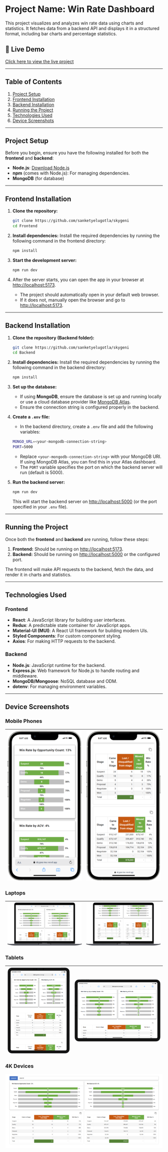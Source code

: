 # Project Name: **Win Rate Dashboard**

This project visualizes and analyzes win rate data using charts and statistics. It fetches data from a backend API and displays it in a structured format, including bar charts and percentage statistics.

## 🔗 Live Demo

[Click here to view the live project](https://skygeni-ten.vercel.app/)

---

## Table of Contents

1. [Project Setup](#project-setup)
2. [Frontend Installation](#frontend-installation)
3. [Backend Installation](#backend-installation)
4. [Running the Project](#running-the-project)
5. [Technologies Used](#technologies-used)
6. [Device Screenshots](#device-screenshots)

---

## Project Setup

Before you begin, ensure you have the following installed for both the **frontend** and **backend**:

- **Node.js**: [Download Node.js](https://nodejs.org/)
- **npm** (comes with Node.js): For managing dependencies.
- **MongoDB** (for database)

---

## Frontend Installation

1. **Clone the repository:**

    ```bash
    git clone https://github.com/sanketyelugotla/skygeni
    cd Frontend
    ```

2. **Install dependencies:**
    Install the required dependencies by running the following command in the frontend directory:

    ```bash
    npm install
    ```

3. **Start the development server:**

    ```bash
    npm run dev
    ```

4. After the server starts, you can open the app in your browser at [http://localhost:5173](http://localhost:5173).

    - The project should automatically open in your default web browser.
    - If it does not, manually open the browser and go to [http://localhost:5173](http://localhost:5173).

---

## Backend Installation

1. **Clone the repository (Backend folder):**

    ```bash
    git clone https://github.com/sanketyelugotla/skygeni
    cd Backend
    ```

2. **Install dependencies:**
    Install the required dependencies by running the following command in the backend directory:

    ```bash
    npm install
    ```

3. **Set up the database:**
    - If using **MongoDB**, ensure the database is set up and running locally or use a cloud database provider like [MongoDB Atlas](https://www.mongodb.com/cloud/atlas).
    - Ensure the connection string is configured properly in the backend.

4. **Create a `.env` file:**
    - In the backend directory, create a `.env` file and add the following variables:

    ```bash
    MONGO_URL=<your-mongodb-connection-string>
    PORT=5000
    ```

    - Replace `<your-mongodb-connection-string>` with your MongoDB URI. If using MongoDB Atlas, you can find this in your Atlas dashboard.
    - The `PORT` variable specifies the port on which the backend server will run (default is 5000).

5. **Run the backend server:**

    ```bash
    npm run dev
    ```

    This will start the backend server on [http://localhost:5000](http://localhost:5000) (or the port specified in your `.env` file).

---

## Running the Project

Once both the **frontend** and **backend** are running, follow these steps:

1. **Frontend:** Should be running on [http://localhost:5173](http://localhost:5173).
2. **Backend:** Should be running on [http://localhost:5000](http://localhost:5000) or the configured port.

The frontend will make API requests to the backend, fetch the data, and render it in charts and statistics.

---

## Technologies Used

### Frontend

- **React**: A JavaScript library for building user interfaces.
- **Redux**: A predictable state container for JavaScript apps.
- **Material-UI (MUI)**: A React UI framework for building modern UIs.
- **Styled Components**: For custom component styling.
- **Axios**: For making HTTP requests to the backend.

### Backend

- **Node.js**: JavaScript runtime for the backend.
- **Express.js**: Web framework for Node.js to handle routing and middleware.
- **MongoDB/Mongoose**: NoSQL database and ODM.
- **dotenv**: For managing environment variables.

---

## Device Screenshots

### Mobile Phones

| ![Mobile Phone 1](./screenshots/iPhone-13-PRO-MAX.png) | ![Mobile Phone 2](./screenshots/iPhone-13-PRO-MAX-2.png) |
| ------------------------------------------------------ | -------------------------------------------------------- |

### Laptops

| ![Laptop 1](./screenshots/Macbook-Air1.png)            | ![Laptop 2](./screenshots/Macbook-Air2.png)              |
| ----------------------------------------------------- | -------------------------------------------------------- |

### Tablets

| ![Tablet 1](./screenshots/iPad-PRO-11V.png)            | ![Tablet 2](./screenshots/iPad-PRO-11H.png)              |
| ----------------------------------------------------- | -------------------------------------------------------- |

### 4K Devices

![Laptop 1](./screenshots/4k.png)
